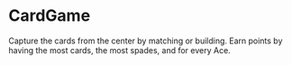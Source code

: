 # CardGame
Capture the cards from the center by matching or building. Earn points by having the most cards, the most spades, and for every Ace.
